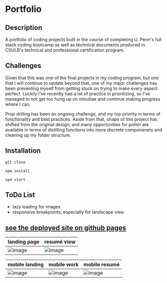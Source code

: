 # Portfolio 

## Description
A portfolio of coding projects built in the course of completing U. Penn's full stack coding bootcamp as well as technical documents produced in CSULB's technical and professional certification program. 

## Challenges
Given that this was one of the final projects in my coding program, but one that I will continue to update beyond that, one of my major challenges has been preventing myself from getting stuck on trying to make every aspect perfect. Luckily I've recently had a lot of practice in prioritizing, so I've managed to not get too hung up on minutiae and continue making progress where I can. 

Prop drilling has been an ongoing challenge, and my top priority in terms of functionality and best practices. Aside from that, shape of this project has shifted from the original design, and many opportunities for polish are available in terms of distilling functions into more discrete componenets and cleaning up my folder structure. 

## Installation
```git clone``` 

```npm install```

```npm start```

## ToDo List 
- lazy loading for images
- responsive breakpoints, especially for landscape view



## [see the deployed site on github pages](https://polysnacktyl.github.io/react-portfolio/#/)

landing page | resumé view
------------ | ------------- 
![image](https://raw.githubusercontent.com/polysnacktyl/react-portfolio/main/src/assets/images/1.png) |![image](https://raw.githubusercontent.com/polysnacktyl/react-portfolio/main/src/assets/images/2.png)


mobile landing | mobile work | mobile resumé
------------ | ------------- | ------------- 
![image](https://raw.githubusercontent.com/polysnacktyl/react-portfolio/main/src/assets/images/mobile-1.png) | ![image](https://raw.githubusercontent.com/polysnacktyl/react-portfolio/main/src/assets/images/mobile-2.png) | ![image](https://raw.githubusercontent.com/polysnacktyl/react-portfolio/main/src/assets/images/mobile-3.png) 

